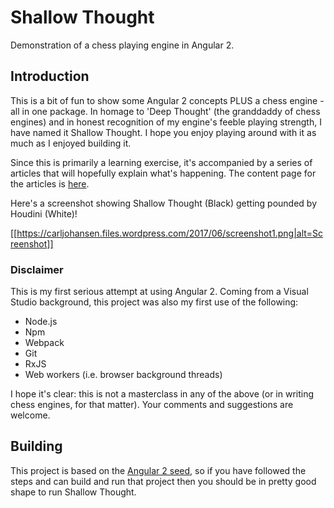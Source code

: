 # Shallow Thought
Demonstration of a chess playing engine in Angular 2.

## Introduction
This is a bit of fun to show some Angular 2 concepts PLUS a chess engine - all in one package.  In homage to 'Deep Thought' (the granddaddy of chess engines) and in honest recognition of my engine's feeble playing strength, I have named it Shallow Thought.  I hope you enjoy playing around with it as much as I enjoyed building it.

Since this is primarily a learning exercise, it's accompanied by a series of articles that will hopefully explain what's happening.  The content page for the articles is [here](https://carljohansen.wordpress.com/2017/06/26/shallow-thought-an-angular-2-chess-player/).

Here's a screenshot showing Shallow Thought (Black) getting pounded by Houdini (White)!

[[https://carljohansen.files.wordpress.com/2017/06/screenshot1.png|alt=Screenshot]]

### Disclaimer
This is my first serious attempt at using Angular 2.  Coming from a Visual Studio background, this project was also my first use of the following:
* Node.js
* Npm
* Webpack
* Git
* RxJS
* Web workers (i.e. browser background threads)

I hope it's clear: this is not a masterclass in any of the above (or in writing chess engines, for that matter).  Your comments and suggestions are welcome.

## Building
This project is based on the [Angular 2 seed](https://github.com/angular/angular2-seed), so if you have followed the steps and can build and run that project then you should be in pretty good shape to run Shallow Thought.
